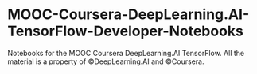 # MOOC-Coursera-DeepLearning.AI-TensorFlow-Developer-Notebooks

Notebooks for the MOOC Coursera DeepLearning.AI TensorFlow.
All the material is a property of ©DeepLearning.AI and ©Coursera.

